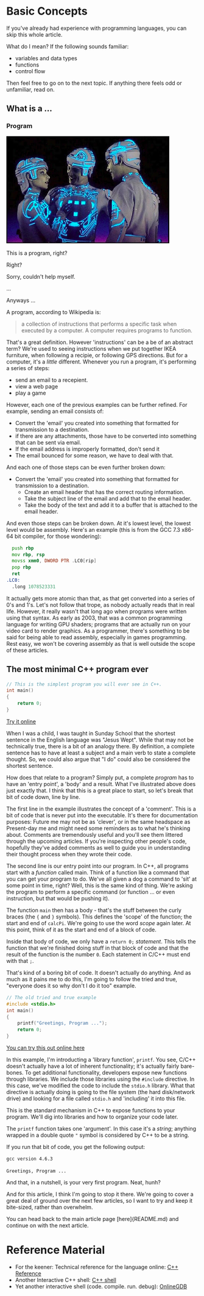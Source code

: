 # Basic Concepts

If you've already had experience with programming languages, you can skip this whole article.

What do I mean? If the following sounds familiar:

- variables and data types
- functions
- control flow

Then feel free to go on to the next topic. If anything there feels odd or unfamiliar, read on.

## What is a ...

### Program

![This is a program, right?](images/thisisaprogramright.png)

This is a program, right?

Right?

Sorry, couldn't help myself.

...

Anyways ...

A program, according to Wikipedia is:

> a collection of instructions that performs a specific task when executed by a computer. A computer requires programs to function.

That's a great definition. However 'instructions' can be a be of an abstract term? We're used to seeing instructions when we put together IKEA furniture, when following a recipie, or following GPS directions. But for a computer, it's a _little_ different. Whenever you run a program, it's performing a series of steps:

- send an email to a recepient.
- view a web page
- play a game

However, each one of the previous examples can be further refined. For example, sending an email consists of:

- Convert the 'email' you created into something that formatted for transmission to a destination.
- if there are any attachments, those have to be converted into something that can be sent via email.
- If the email address is improperly formatted, don't send it
- The email bounced for some reason, we have to deal with that.

And each one of those steps can be even further broken down:

- Convert the 'email' you created into something that formatted for transmission to a destination.
  - Create an email header that has the correct routing information.
  - Take the subject line of the email and add that to the email header.
  - Take the body of the text and add it to a buffer that is attached to the email header.

And even those steps can be broken down. At it's lowest level, the lowest level would be assembly. Here's an example (this is from the GCC 7.3 x86-64 bit compiler, for those wondering):

``` asm
  push rbp
  mov rbp, rsp
  movss xmm0, DWORD PTR .LC0[rip]
  pop rbp
  ret
.LC0:
  .long 1078523331
```

It actually gets more atomic than that, as that get converted into a series of 0's and 1's. Let's not follow that trope, as nobody actually reads that in real life. However, it really wasn't that long ago when programs were written using that syntax. As early as 2003, that was a common programming language for writing GPU shaders; programs that are actually run on your video card to render graphics. As a programmer, there's something to be said for being able to read assembly, especially in games programming. Rest easy, we won't be covering assembly as that is well outside the scope of these articles.

## The most minimal C++ program ever

``` C++
// This is the simplest program you will ever see in C++.
int main()
{
    return 0;
}
```

[Try it online](https://repl.it/@Nuclearfossil/MinimalCProgram)

When I was a child, I was taught in Sunday School that the shortest sentence in the English language was "Jesus Wept". While that may not be technically true, there is a bit of an analogy there. By definition, a complete sentence has to have at least a subject and a main verb to state a complete thought. So, we could also argue that "I do" could also be considered the shortest sentence.

How does that relate to a program? Simply put, a complete _program_ has to have an 'entry point', a 'body' and a result. What I've illustrated above does just exactly that. I think that this is a great place to start, so let's break that bit of code down, line by line.

The first line in the example illustrates the concept of a 'comment'. This is a bit of code that is never put into the executable. It's there for documentation purposes: Future me may not be as 'clever', or in the same headspace as Present-day me and might need some reminders as to what he's thinking about. Comments are tremendously useful and you'll see them littered through the upcoming articles. If you're inspecting other people's code, hopefully they've added comments as well to guide you in understanding their thought process when they wrote their code.

The second line is our entry point into our program. In C++, all programs start with a _function_ called main. Think of a function like a command that you can get your program to do.  We've all given a dog a command to 'sit' at some point in time, right? Well, this is the same kind of thing. We're asking the program to perform a specific command (or function ... or even instruction, but that would be pushing it).

The function `main` then has a body - that's the stuff between the curly braces (the `{` and `}` symbols). This defines the 'scope' of the function; the start and end of `calcPi`.  We're going to use the word _scope_ again later. At this point, think of it as the start and end of a block of code.

Inside that body of code, we only have a `return 0;` _statement_. This tells the function that we're finished doing stuff in that block of code and that the result of the function is the number `0`. Each statement in C/C++ must end with that `;`.

That's kind of a boring bit of code. It doesn't actually do anything. And as much as it pains me to do this, I'm going to follow the tried and true, "everyone does it so why don't I do it too" example.

``` C++
// The old tried and true example
#include <stdio.h>
int main()
{
    printf("Greetings, Program ...");
    return 0;
}
```

[You can try this out online here](https://repl.it/@Nuclearfossil/GreetingsProgram)

In this example, I'm introducting a 'library function', `printf`. You see, C/C++ doesn't actually have a lot of inherent functionality; it's actually fairly bare-bones. To get additional functionality, developers expose new functions through libraries. We include those libraries using the `#include` directive. In this case, we've modified the code to include the `stdio.h` library. What that directive is actually doing is going to the file system (the hard disk/network drive) and looking for a file called `stdio.h` and 'including' it into this file.

This is the standard mechanism in C++ to expose functions to your program. We'll dig into libraries and how to organize your code later.

The `printf` function takes one 'argument'. In this case it's a _string_; anything wrapped in a double quote `"` symbol is considered by C++ to be a string.

If you run that bit of code, you get the following output:

```
gcc version 4.6.3
   
Greetings, Program ...   
```

And that, in a nutshell, is your very first program. Neat, hunh?

And for this article, I think I'm going to stop it there. We're going to cover a great deal of ground over the next few articles, so I want to try and keep it bite-sized, rather than overwhelm.

You can head back to the main article page [here]{README.md) and continue on with the next article.

# Reference Material
- For the keener: Technical reference for the language online: [C++ Reference](http://en.cppreference.com/w/)
- Another Interactive C++ shell: [C++ shell](http://cpp.sh/)
- Yet another interactive shell (code. compile. run. debug): [OnlineGDB](https://www.onlinegdb.com/online_c++_compiler)
